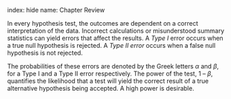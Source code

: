 index: hide
name: Chapter Review

In every hypothesis test, the outcomes are dependent on a correct interpretation of the data. Incorrect calculations or misunderstood summary statistics can yield errors that affect the results. A  *Type I* error occurs when a true null hypothesis is rejected. A  *Type II error* occurs when a false null hypothesis is not rejected.

The probabilities of these errors are denoted by the Greek letters  *α* and  *β*, for a Type I and a Type II error respectively. The power of the test, 1 –  *β*, quantifies the likelihood that a test will yield the correct result of a true alternative hypothesis being accepted. A high power is desirable.
